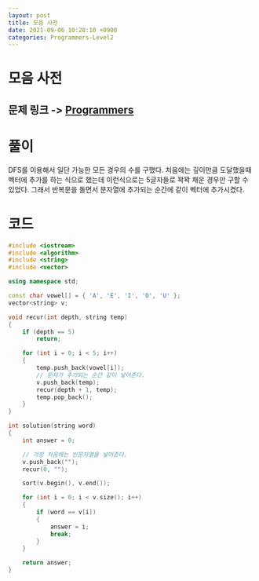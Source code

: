 ```yaml
---
layout: post
title: 모음 사전
date: 2021-09-06 10:28:10 +0900
categories: Programmers-Level2
---
```


# 모음 사전
## 문제 링크 -> [Programmers](https://programmers.co.kr/learn/courses/30/lessons/84512)

# 풀이
DFS를 이용해서 일단 가능한 모든 경우의 수를 구했다. 처음에는 깊이만큼 도달했을때 벡터에 추가를 하는 식으로 했는데 이런식으로는 5글자들로 꽉꽉 채운 경우만 구할 수 있었다. 그래서 반복문을 돌면서 문자열에 추가되는 순간에 같이 벡터에 추가시켰다.

# 코드
```c++
#include <iostream>
#include <algorithm>
#include <string>
#include <vector>

using namespace std;

const char vowel[] = { 'A', 'E', 'I', 'O', 'U' };
vector<string> v;

void recur(int depth, string temp)
{
    if (depth == 5)
        return;

    for (int i = 0; i < 5; i++)
    {
        temp.push_back(vowel[i]);
        // 문자가 추가되는 순간 같이 넣어준다.
        v.push_back(temp);
        recur(depth + 1, temp);
        temp.pop_back();
    }
}

int solution(string word) 
{
    int answer = 0;

    // 가장 처음에는 빈문자열을 넣어준다.
    v.push_back("");
    recur(0, "");

    sort(v.begin(), v.end());

    for (int i = 0; i < v.size(); i++)
    {
        if (word == v[i])
        {
            answer = i;
            break;
        }
    }

    return answer;
}
```
